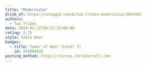 ```yaml
---
title: "Modernista"
drink_of: https://untappd.com/b/two-tribes-modernista/3047445
authors:
  - Two Tribes
date: 2019-03-12T20:21:37+00:00
rating: 2.75
style: Table Beer
badges:
  - title: Tower of Beer (Level 7)
    id: 474084636
posting_method: https://corvus.chrisburnell.com
---
```

